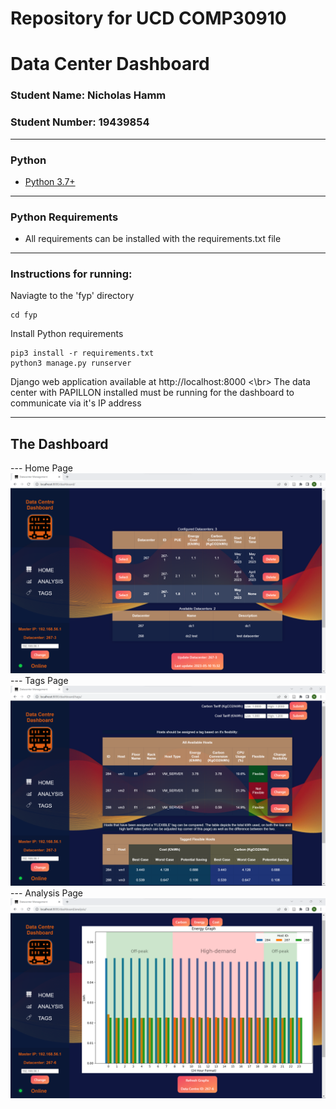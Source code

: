 # Repository for UCD COMP30910 

# Data Center Dashboard

### Student Name: Nicholas Hamm
### Student Number: 19439854

---

### Python

- [Python 3.7+](https://www.python.org/downloads/release/python-370/)

---
### Python Requirements

- All requirements can be installed with the requirements.txt file

---

### Instructions for running:

Naviagte to the 'fyp' directory 
```
cd fyp
```

Install Python requirements
```
pip3 install -r requirements.txt
python3 manage.py runserver
```

Django web application available at http://localhost:8000
<\br>
The data center with PAPILLON installed must be running for the dashboard to communicate via it's IP address 

---

## The Dashboard
--- Home Page
![](/screenshots/home.png)
--- Tags Page
![](/screenshots/tag.png)
--- Analysis Page
![](/screenshots/analysis.png)


